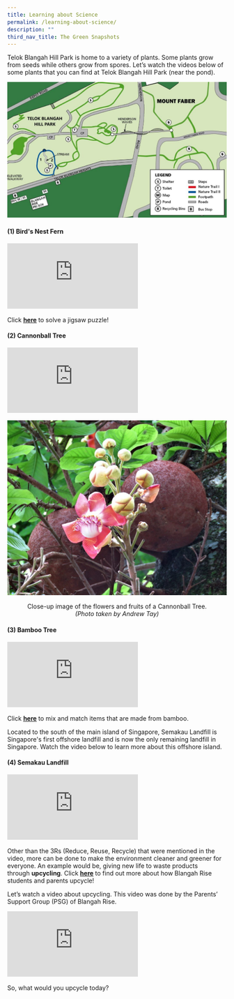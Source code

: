 ```yaml
---
title: Learning about Science
permalink: /learning-about-science/
description: ""
third_nav_title: The Green Snapshots
---
```

<p>Telok Blangah Hill Park is home to a variety of plants. Some plants grow from seeds while others grow from spores. Let&rsquo;s watch the videos below of some plants that you can find at Telok Blangah Hill Park (near the pond).</p>

![](/images/Map-for-Learning-About-Science-1024x632.jpg)

<h4><strong>(1) Bird's Nest Fern</strong></h4>
<div><iframe title="YouTube video player" src="https://www.youtube.com/embed/c0sR6SX7c2k" name="fitvid0" frameborder="0" allowfullscreen="allowfullscreen" data-mce-fragment="1"></iframe></div>
<p>Click&nbsp;<a href="https://im-a-puzzle.com/#/play?&amp;ref=user/bird_nest_fern_jigsaw_3briy4zbo&amp;difficulty=3&amp;mode=2"><strong><u>here</u></strong></a>&nbsp;to solve a jigsaw puzzle!</p>
<h4><strong>(2) Cannonball Tree</strong></h4>
<div><iframe title="YouTube video player" src="https://www.youtube.com/embed/GDMcvaD22nI" name="fitvid1" frameborder="0" allowfullscreen="allowfullscreen" data-mce-fragment="1"></iframe></div>

![](/images/2-Cannonball-Tree-Photo-by-Andrew-Tay-1024x816.jpg)

<p style="text-align: center;">Close-up image of the flowers and fruits of a Cannonball Tree.<br /><em>(Photo taken by Andrew Tay)</em></p>

<h4>(3) Bamboo Tree</h4>
<div><iframe title="YouTube video player" src="https://www.youtube.com/embed/uTkq4UqPCUg" name="fitvid2" frameborder="0" allowfullscreen="allowfullscreen" data-mce-fragment="1"></iframe></div>
<p>Click&nbsp;<a href="https://www.flippity.net/mg.php?k=1DzzYypPZvKxdNEbfqCrRXFkHOx4qYtcDbCGy8pjrLjI"><strong><u>here</u></strong></a>&nbsp;to mix and match items that are made from bamboo.</p>
<p>Located to the south of the main island of Singapore, Semakau Landfill is Singapore's first offshore landfill and is now the only remaining landfill in Singapore. Watch the video below to learn more about this offshore island.</p>
<h4><strong>(4) Semakau Landfill</strong></h4>
<div><iframe title="YouTube video player" src="https://www.youtube.com/embed/cqxxMMRAOFI" name="fitvid3" frameborder="0" allowfullscreen="allowfullscreen" data-mce-fragment="1"></iframe></div>
<p>Other than the 3Rs (Reduce, Reuse, Recycle) that were mentioned in the video, more can be done to make the environment cleaner and greener for everyone. An example would be, giving new life to waste products through&nbsp;<strong>upcycling</strong>. Click&nbsp;<strong><a href="https://blangahrisepri.moe.edu.sg/2021/05/07/upcycling-recycling-we-celebrate-earth-day/"><u>here</u></a></strong>&nbsp;to find out more about how Blangah Rise students and parents upcycle!</p>
<p>Let&rsquo;s watch a video about upcycling. This video was done by the Parents&rsquo; Support Group (PSG) of Blangah Rise.</p>
<div><iframe title="YouTube video player" src="https://www.youtube.com/embed/-E1PNzf3l3Y" name="fitvid4" frameborder="0" allowfullscreen="allowfullscreen" data-mce-fragment="1"></iframe></div>
<p>So, what would you upcycle today?</p>